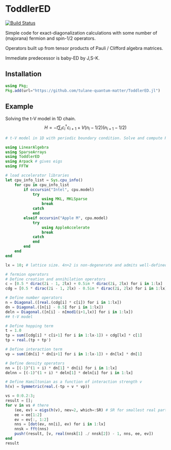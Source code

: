 # ToddlerED

[![Build Status](https://github.com/tulane-quantum-matter/ToddlerED.jl/actions/workflows/CI.yml/badge.svg?branch=main)](https://github.com/tulane-quantum-matter/ToddlerED.jl/actions/workflows/CI.yml?query=branch%3Amain)

Simple code for exact-diagonalization calculations with some number of (majorana) fermion and spin-1/2 operators.

Operators built up from tensor products of Pauli / Clifford algebra matrices.

Immediate predecessor is baby-ED by J,S-K.

## Installation

```julia
using Pkg;
Pkg.add(url="https://github.com/tulane-quantum-matter/ToddlerED.jl")
```

## Example

Solving the t-V model in 1D chain.
$$ H = -t \sum_i c_i^\dagger c_{i+1} + V (n_i-1/2) (n_{i+1}-1/2) $$

```julia
# t-V model in 1D with periodic boundary condition. Solve and compute RG invariant using staggered density-density correlator.

using LinearAlgebra
using SparseArrays
using ToddlerED
using Arpack # gives eigs
using FFTW

# load accelerator libraries
let cpu_info_list = Sys.cpu_info()
    for cpu in cpu_info_list
        if occursin("Intel", cpu.model)
            try
                using MKL, MKLSparse
                break
            catch
            end
        elseif occursin("Apple M", cpu.model)
            try
                using AppleAccelerate
                break
            catch
            end
        end
    end
end

lx = 10; # lattice size. 4n+2 is non-degenerate and admits well-defined "staggering"

# fermion operators
# Define creation and annihilation operators
c = [0.5 * dirac(2i - 1, 2lx) + 0.5im * dirac(2i, 2lx) for i in 1:lx]
cdg = [0.5 * dirac(2i - 1, 2lx) - 0.5im * dirac(2i, 2lx) for i in 1:lx]

# Define number operators
n = Diagonal.([real.(cdg[i] * c[i]) for i in 1:lx])
dn = Diagonal.([n[i] - 0.5I for i in 1:lx])
deln = Diagonal.([n[i] - n[mod1(i+1,lx)] for i in 1:lx])
## t-V model

# Define hopping term
t = 1.0
tp = sum([cdg[i] * c[i+1] for i in 1:lx-1]) + cdg[lx] * c[1]
tp = real.(tp + tp')

# Define interaction term
vp = sum([dn[i] * dn[i+1] for i in 1:lx-1]) + dn[lx] * dn[1]

# Define density operators
nn = [(-1)^(1 + i) * dn[1] * dn[i] for i in 1:lx]
delnn = [(-1)^(1 + i) * deln[1] * deln[i] for i in 1:lx]

# Define Hamiltonian as a function of interaction strength v
h(v) = Symmetric(real.(-tp + v * vp))

vs = 0:0.2:3;
result = [];
for v in vs # there 
    (ee, ev) = eigs(h(v), nev=2, which=:SR) # SR for smallest real part
    ee = ee[1:2]
    ev = ev[:, 1:2]
    nns = [dot(ev, nn[i], ev) for i in 1:lx]
    nnsk = fft(nns)
    push!(result, [v, real(nnsk[1] ./ nnsk[2]) - 1, nns, ee, ev])
end
result

```